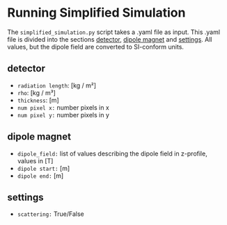 # Running Simplified Simulation
The `simplified_simulation.py` script takes a  .yaml file as input.
This .yaml file is divided into the sections [detector](#detector), [dipole magnet](#dipole&20magnet) and 
[settings](#settings). All values, but the dipole field are converted to SI-conform units.

## detector
* `radiation length`: [kg / m²]
* `rho`: [kg / m³]
* `thickness`: [m]
* `num pixel x:` number pixels in x
* `num pixel y:` number pixels in y

## dipole magnet
* `dipole_field:` list of values describing the dipole field in z-profile, values in [T]
* `dipole start:` [m]
* `dipole end:` [m]

## settings
* `scattering:` True/False
